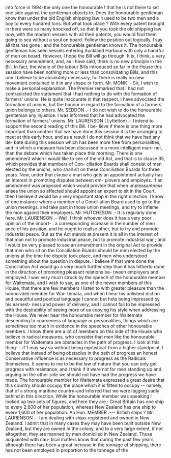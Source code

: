into force in 1894-the only one the honourable ! that he is not there to set one side against the gentleman objects to. Does the honourable gentleman know that under the old English shipping law it used to be two men and a boy to every hundred tons. But what took place ? With every patent brought in there were so many knocked off, so that if you took the old shipping law now, with the modern vessels with all their patents, you would find them going to sea without a soul on board. Follow the position out logically. I say all that has gone : and the honourable gentleman knows it. The honourable gentleman has seen vessels entering Auckland Harbour with only a handful of men on board. However, I hope the Bill will go through. It is, I think, a very necessary amendment, and, as I have said, there is no new principle in the Bill. In fact, the whole of the labour Bills introduced so far in the House this session have been nothing more or less than consolidating Bills, and this one I believe to be absolutely necessary, for there is really no new movement contained in it in any shape or form. Mr. MONK .- Sir, I wish to make a personal explanation. The Premier remarked that I had not contradicted the statement that I had nothing to do with the formation of farmers' unions. He is quite inaccurate in that respect. I have advocated the formation of unions, but the honour in regard to the formation of a farmers' union belongs to others. Mr. SEDDON .- I do not wish to do the honourable gentleman any injustice. I was informed that he had advocated the formation of farmers' unions. Mr. LAURENSON ( Lyttelton) .- I intend to support the second reading of this Bill. I be- lieve if there is one thing more important than another that we have done this session it is the arranging to meet at this early hour, and as a result I do not think that we have had any de- bate during this session which has been more free from personalities, and in which a measure has been discussed in a more intelligent man- ner, than the debate which has taken place this morning. There is one amendment which I would like to see of the old Act, and that is to clause 35, which provides that members of Con- ciliation Boards shall consist of men elected by the unions, who shall sit on these Conciliation Boards for three years. Now, under that clause a man who gets an appointment actually has an interest in promoting disputes between em- plovers and employés. If an amendment was proposed which would provide that when unpleasantness arises the union so affected should appoint an expert to sit in the Court, then I believe it would be a very important stop in the right direction. I know of one instance where a member of a Conciliation Board used to go to the union meetings, and take part in those union meetings, and try to inflame the mon against their employers. Mr. HUTCHESON .- It is regularly done here. Mr. LAURENSON .- Well, I think whoever does it has a very poor opinion of the import- : a corresponding increase in the number of men ance of his position, and he ought to realise other, but to try and promote industrial peace. But as the Act stands at present it is all in the interest of that man not to promote industrial peace, but to promote industrial war ; and I would be very pleased to see an amendment in the original Act to provide that men who sit on the Conciliation Boards should be men elected by the unions at the time the dispute took place, and men who understood something about the question in dispute. I believe if that were done the Conciliation Act would go a very much further step than it has hitherto done in the direction of promoting pleasant relations be- tween employers and employed. I was very much struck by the speech of the honourable member for Waitemata, and I wish to say, as one of the newer members of this House, that there are few members I listen to with greater pleasure than the honourable member for Wai- temata, and when I hear his polished diction and beautiful and poetical language I cannot but help being impressed by his earnest- ness and power of delivery, and I cannot fail to be impressed with the desirability of seeing more of us copying his style when addressing the House. We never hear the honourable member for Waitemata descending to coarseness of language or personalities, things which are sometimes too much in evidence in the speeches of other honourable members. I know there are a lot of members on this side of the House who believe in radical measures, who consider that men like the honourable member for Waitemata are obstacles in the path of progress. I look at this thing- - if 1 may say so without being egotistical-from a higher standpoint. I believe that instead of being obstacles in the path of progress an honest Conservative influence is as necessary to progress as the Radicals themselves. It seems to me to be the law of nature that you can only get progress with resistance, and I think if it were not for men standing up and arguing on the other side we should not have had the progress we have made. The honourable member for Waitemata expressed a great desire that this country should occupy the place which it is fitted to occupy -- namely, that of a strong maritime country-and inferred that we were lagging sadly behind in this direction. While the honourable member was speaking I looked up two sets of figures, and here they are : Great Britain has one ship to every 2,600 of her population, whereas New Zealand has one ship to everv 1,600 of her population. An Hon. MEMBER .--- British ships ? Mr. LAURENSON .- I am dealing with ships registered and owned in New Zealand. I admit that in many cases they may have been built outside New Zealand, but they are owned in the colony, and to a very large extent, if not altogether, they are manned by men domiciled in New Zealand. Those acquainted with nau- tical matters know that during the past few years, although there has been a great increase in the tonnage of shipping, there has not been employed in proportion to the tonnage of the 